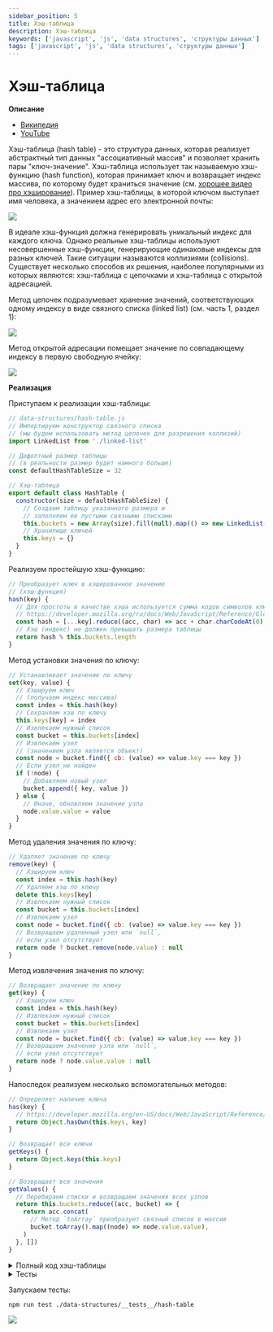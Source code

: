 ```yaml
---
sidebar_position: 5
title: Хэш-таблица
description: Хэш-таблица
keywords: ['javascript', 'js', 'data structures', 'структуры данных']
tags: ['javascript', 'js', 'data structures', 'структуры данных']
---
```


# Хэш-таблица

__Описание__

- [Википедия](https://ru.wikipedia.org/wiki/%D0%A5%D0%B5%D1%88-%D1%82%D0%B0%D0%B1%D0%BB%D0%B8%D1%86%D0%B0)
- [YouTube](https://www.youtube.com/watch?v=cWbuK7C13HQ)

Хэш-таблица (hash table) - это структура данных, которая реализует абстрактный тип данных "ассоциативный массив" и позволяет хранить пары "ключ-значение". Хэш-таблица использует так называемую хэш-функцию (hash function), которая принимает ключ и возвращает индекс массива, по которому будет храниться значение (см. [хорошее видео про хэширование](https://www.youtube.com/watch?v=xV8USnjKGCU)). Пример хэш-таблицы, в которой ключом выступает имя человека, а значением адрес его электронной почты:

<img src="https://habrastorage.org/webt/rx/lo/u4/rxlou4t-at0bmzeeno2bll_2igs.png" />
<br />

В идеале хэш-функция должна генерировать уникальный индекс для каждого ключа. Однако реальные хэш-таблицы используют несовершенные хэш-функции, генерирующие одинаковые индексы для разных ключей. Такие ситуации называются коллизиями (collisions). Существует несколько способов их решения, наиболее популярными из которых являются: хэш-таблица с цепочками и хэш-таблица с открытой адресацией.

Метод цепочек подразумевает хранение значений, соответствующих одному индексу в виде связного списка (linked list) (см. часть 1, раздел 1):

<img src="https://habrastorage.org/webt/et/dn/jw/etdnjwllpuzxjxnp4l5uwjvqk0i.png" />

Метод открытой адресации помещает значение по совпадающему индексу в первую свободную ячейку:

<img src="https://habrastorage.org/webt/oi/io/li/oiiolihgcyn10bwjxkj4zhtqkcc.png" />

__Реализация__

Приступаем к реализации хэш-таблицы:

```javascript
// data-structures/hash-table.js
// Импортируем конструктор связного списка
// (мы будем использовать метод цепочек для разрешения коллизий)
import LinkedList from './linked-list'

// Дефолтный размер таблицы
// (в реальности размер будет намного больше)
const defaultHashTableSize = 32

// Хэш-таблица
export default class HashTable {
  constructor(size = defaultHashTableSize) {
    // Создаем таблицу указанного размера и
    // заполняем ее пустыми связными списками
    this.buckets = new Array(size).fill(null).map(() => new LinkedList())
    // Хранилище ключей
    this.keys = {}
  }
}
```

Реализуем простейшую хэш-функцию:

```javascript
// Преобразует ключ в хэшированное значение
// (хэш-функция)
hash(key) {
  // Для простоты в качестве хэша используется сумма кодов символов ключа
  // https://developer.mozilla.org/ru/docs/Web/JavaScript/Reference/Global_Objects/String/charCodeAt
  const hash = [...key].reduce((acc, char) => acc + char.charCodeAt(0), 0)
  // Хэш (индекс) не должен превышать размера таблицы
  return hash % this.buckets.length
}
```

Метод установки значения по ключу:

```javascript
// Устанавливает значение по ключу
set(key, value) {
  // Хэшируем ключ
  // (получаем индекс массива)
  const index = this.hash(key)
  // Сохраняем хэш по ключу
  this.keys[key] = index
  // Извлекаем нужный список
  const bucket = this.buckets[index]
  // Извлекаем узел
  // (значением узла является объект)
  const node = bucket.find({ cb: (value) => value.key === key })
  // Если узел не найден
  if (!node) {
    // Добавляем новый узел
    bucket.append({ key, value })
  } else {
    // Иначе, обновляем значение узла
    node.value.value = value
  }
}
```

Метод удаления значения по ключу:

```javascript
// Удаляет значение по ключу
remove(key) {
  // Хэшируем ключ
  const index = this.hash(key)
  // Удаляем хэш по ключу
  delete this.keys[key]
  // Извлекаем нужный список
  const bucket = this.buckets[index]
  // Извлекаем узел
  const node = bucket.find({ cb: (value) => value.key === key })
  // Возвращаем удаленный узел или `null`,
  // если узел отсутствует
  return node ? bucket.remove(node.value) : null
}
```

Метод извлечения значения по ключу:

```javascript
// Возвращает значение по ключу
get(key) {
  // Хэшируем ключ
  const index = this.hash(key)
  // Извлекаем нужный список
  const bucket = this.buckets[index]
  // Извлекаем узел
  const node = bucket.find({ cb: (value) => value.key === key })
  // Возвращаем значение узла или `null`,
  // если узел отсутствует
  return node ? node.value.value : null
}
```

Напоследок реализуем несколько вспомогательных методов:

```javascript
// Определяет наличие ключа
has(key) {
  // https://developer.mozilla.org/en-US/docs/Web/JavaScript/Reference/Global_Objects/Object/hasOwn
  return Object.hasOwn(this.keys, key)
}

// Возвращает все ключи
getKeys() {
  return Object.keys(this.keys)
}

// Возвращает все значения
getValues() {
  // Перебираем списки и возвращаем значения всех узлов
  return this.buckets.reduce((acc, bucket) => {
    return acc.concat(
      // Метод `toArray` преобразует связный список в массив
      bucket.toArray().map((node) => node.value.value),
    )
  }, [])
}
```

<details>
<summary>Полный код хэш-таблицы</summary>

```javascript
// Импортируем конструктор связного списка
// (мы будем использовать метод цепочек для разрешения коллизий)
import LinkedList from './linked-list'

// Дефолтный размер таблицы
// (в реальности размер будет намного больше)
const defaultSize = 32

// Хэш-таблица
export default class HashTable {
  constructor(size = defaultSize) {
    // Создаем таблицу указанного размера и
    // заполняем ее пустыми связными списками
    this.buckets = new Array(size).fill(null).map(() => new LinkedList())
    // Хранилище ключей
    this.keys = {}
  }

  // Преобразует ключ в хэшированное значение
  // (хэш-функция)
  hash(key) {
    // Для простоты в качестве хэша используется сумма кодов символов ключа
    // https://developer.mozilla.org/ru/docs/Web/JavaScript/Reference/Global_Objects/String/charCodeAt
    const hash = [...key].reduce((acc, char) => acc + char.charCodeAt(0), 0)
    // Хэшированное значение не должно превышать размера таблицы
    return hash % this.buckets.length
  }

  // Устанавливает значение по ключу
  set(key, value) {
    // Хэшируем ключ
    // (получаем индекс массива)
    const index = this.hash(key)
    // Сохраняем хэш по ключу
    this.keys[key] = index
    // Извлекаем нужный список
    const bucket = this.buckets[index]
    // Извлекаем узел
    // (значением узла является объект)
    const node = bucket.find({ cb: (value) => value.key === key })
    // Если узел не найден
    if (!node) {
      // Добавляем новый узел
      bucket.append({ key, value })
    } else {
      // Иначе, обновляем значение узла
      node.value.value = value
    }
  }

  // Удаляет значение по ключу
  remove(key) {
    // Хэшируем ключ
    const index = this.hash(key)
    // Удаляем хэш по ключу
    delete this.keys[key]
    // Извлекаем нужный список
    const bucket = this.buckets[index]
    // Извлекаем узел
    const node = bucket.find({ cb: (value) => value.key === key })
    // Возвращаем удаленный узел или `null`,
    // если узел отсутствует
    return node ? bucket.remove(node.value) : null
  }

  // Возвращает значение по ключу
  get(key) {
    // Хэшируем ключ
    const index = this.hash(key)
    // Извлекаем нужный список
    const bucket = this.buckets[index]
    // Извлекаем узел
    const node = bucket.find({ cb: (value) => value.key === key })
    // Возвращаем значение узла или `null`,
    // если узел отсутствует
    return node ? node.value.value : null
  }

  // Определяет наличие ключа
  has(key) {
    // https://developer.mozilla.org/en-US/docs/Web/JavaScript/Reference/Global_Objects/Object/hasOwn
    return Object.hasOwn(this.keys, key)
  }

  // Возвращает все ключи
  getKeys() {
    return Object.keys(this.keys)
  }

  // Возвращает все значения
  getValues() {
    // Перебираем списки и возвращаем значения всех узлов
    return this.buckets.reduce((acc, bucket) => {
      return acc.concat(
        // Метод `toArray` преобразует связный список в массив
        bucket.toArray().map((node) => node.value.value),
      )
    }, [])
  }
}
```

</details>

<details>
<summary>Тесты</summary>

```javascript
// data-structures/__tests__/hash-table.test.js
import HashTable from '../hash-table'

describe('HashTable', () => {
  it('должен создать хэш-таблицы указанного размера', () => {
    const defaultHashTable = new HashTable()
    expect(defaultHashTable.buckets.length).toBe(32)

    const biggerHashTable = new HashTable(64)
    expect(biggerHashTable.buckets.length).toBe(64)
  })

  it('должен генерировать правильный хэш для ключей', () => {
    const hashTable = new HashTable()

    expect(hashTable.hash('a')).toBe(1)
    expect(hashTable.hash('b')).toBe(2)
    expect(hashTable.hash('abc')).toBe(6)
  })

  it('должен устанавливать, читать и удалять значения с коллизиями', () => {
    const hashTable = new HashTable(3)

    expect(hashTable.hash('a')).toBe(1)
    expect(hashTable.hash('b')).toBe(2)
    expect(hashTable.hash('c')).toBe(0)
    expect(hashTable.hash('d')).toBe(1)

    hashTable.set('a', 'sky-old')
    hashTable.set('a', 'sky')
    hashTable.set('b', 'sea')
    hashTable.set('c', 'earth')
    hashTable.set('d', 'ocean')

    expect(hashTable.has('x')).toBe(false)
    expect(hashTable.has('b')).toBe(true)
    expect(hashTable.has('c')).toBe(true)

    const stringifier = (value) => `${value.key}:${value.value}`

    expect(hashTable.buckets[0].toString(stringifier)).toBe('c:earth')
    expect(hashTable.buckets[1].toString(stringifier)).toBe('a:sky,d:ocean')
    expect(hashTable.buckets[2].toString(stringifier)).toBe('b:sea')

    expect(hashTable.get('a')).toBe('sky')
    expect(hashTable.get('d')).toBe('ocean')
    expect(hashTable.get('x')).toBeNull()

    hashTable.remove('a')

    expect(hashTable.remove('not-existing')).toBeNull()

    expect(hashTable.get('a')).toBeNull()
    expect(hashTable.get('d')).toBe('ocean')

    hashTable.set('d', 'ocean-new')
    expect(hashTable.get('d')).toBe('ocean-new')
  })

  it('должен добавить в таблицу объекты', () => {
    const hashTable = new HashTable()

    hashTable.set('objectKey', { prop1: 'a', prop2: 'b' })

    const object = hashTable.get('objectKey')
    expect(object).toBeDefined()
    expect(object.prop1).toBe('a')
    expect(object.prop2).toBe('b')
  })

  it('должен отслеживать актуальные ключи', () => {
    const hashTable = new HashTable(3)

    hashTable.set('a', 'sky-old')
    hashTable.set('a', 'sky')
    hashTable.set('b', 'sea')
    hashTable.set('c', 'earth')
    hashTable.set('d', 'ocean')

    expect(hashTable.getKeys()).toEqual(['a', 'b', 'c', 'd'])
    expect(hashTable.has('a')).toBe(true)
    expect(hashTable.has('x')).toBe(false)

    hashTable.remove('a')

    expect(hashTable.has('a')).toBe(false)
    expect(hashTable.has('b')).toBe(true)
    expect(hashTable.has('x')).toBe(false)
  })

  it('должен вернуть все значения', () => {
    const hashTable = new HashTable(3)

    hashTable.set('a', 'alpha')
    hashTable.set('b', 'beta')
    hashTable.set('c', 'gamma')

    expect(hashTable.getValues()).toEqual(['gamma', 'alpha', 'beta'])
  })

  it('должен вернуть все значения пустой таблицы', () => {
    const hashTable = new HashTable()
    expect(hashTable.getValues()).toEqual([])
  })

  it('должен вернуть все значения при наличии коллизий', () => {
    const hashTable = new HashTable(3)

    // Ключи `ab` и `ba` в текущей реализации будут иметь одинаковый хэш.
    // Нужно убедиться в сериализации нескольких значений одного списка
    hashTable.set('ab', 'one')
    hashTable.set('ba', 'two')

    hashTable.set('ac', 'three')

    expect(hashTable.getValues()).toEqual(['one', 'two', 'three'])
  })
})
```

</details>

Запускаем тесты:

```bash
npm run test ./data-structures/__tests__/hash-table
```

<img src="https://habrastorage.org/webt/fn/v7/a2/fnv7a2nxeekiywcuseehkfitve0.png" />

